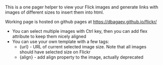 This is a one pager helper to view your Flick images and generate links with images of different sizes to insert them into html.

Working page is hosted on github pages at https://dbagaev.github.io/flickr/

* You can select multiple images with Ctrl key, then you can add flex attribute to keep them nicely aligned
* You can use your own template with a few tags:
  - {url} - URL of current selected image size. Note that all images should have selected size on Flickr
  - {align} - add align property to the image, actually deprecated
